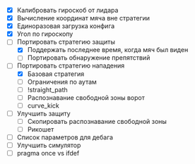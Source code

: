 - [x] Калибровать гироскоб от лидара
- [x] Вычисление координат мяча вне стратегии
- [x] Единоразовая загрузка конфига
- [x] Угол по гироскопу
- [ ] Портировать стратегию защиты
    - [x] Поддержать последнее время, когда мяч был виден
    - [ ] Портировать обнаружение препятствий
- [ ] Портировать стратегию нападения
    - [x] Базовая стратегия
    - [ ] Ограничения по аутам
    - [ ] !straight_path
    - [ ] Распознавание свободной зоны ворот
    - [ ] curve_kick
- [ ] Улучшить защиту
    - [ ] Скопировать распознавание свободной зоны
    - [ ] Рикошет
- [ ] Список параметров для дебага
- [ ] Улучшить симулятор
- [ ] pragma once vs ifdef
